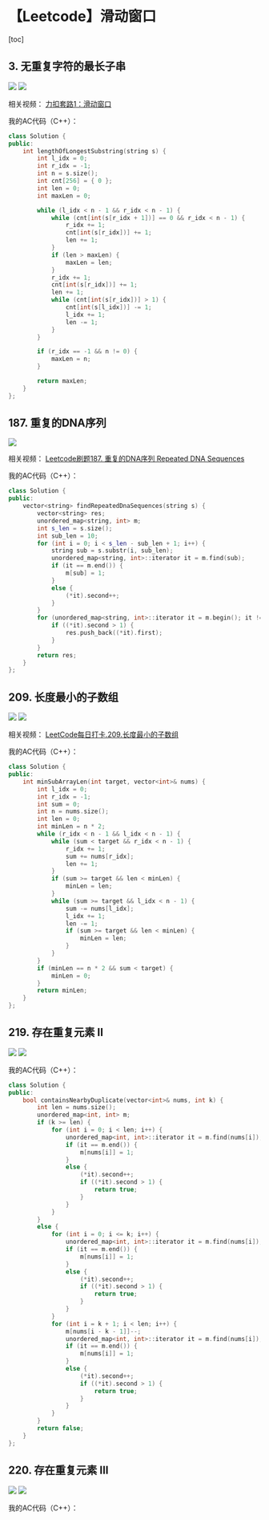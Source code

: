 # 【Leetcode】滑动窗口



[toc]



## 3. 无重复字符的最长子串

![](D:\Notes\Leetcode\Leetcode.assets\3-1.png)
![](D:\Notes\Leetcode\Leetcode.assets\3-2.png)

相关视频：
[力扣套路1：滑动窗口](https://www.bilibili.com/video/BV1GZ4y1N7Yu)

我的AC代码（C++）：

```c++
class Solution {
public:
	int lengthOfLongestSubstring(string s) {
		int l_idx = 0;
		int r_idx = -1;
		int n = s.size();
		int cnt[256] = { 0 };
		int len = 0;
		int maxLen = 0;

		while (l_idx < n - 1 && r_idx < n - 1) {
			while (cnt[int(s[r_idx + 1])] == 0 && r_idx < n - 1) {
				r_idx += 1;
				cnt[int(s[r_idx])] += 1;
				len += 1;
			}
			if (len > maxLen) {
				maxLen = len;
			}
			r_idx += 1;
			cnt[int(s[r_idx])] += 1;
			len += 1;
			while (cnt[int(s[r_idx])] > 1) {
				cnt[int(s[l_idx])] -= 1;
				l_idx += 1;
				len -= 1;
			}
		}

		if (r_idx == -1 && n != 0) {
			maxLen = n;
		}

		return maxLen;
	}
};
```



## 187. 重复的DNA序列

![](D:\Notes\Leetcode\Leetcode.assets\187.png)

相关视频：
[Leetcode刷题187. 重复的DNA序列 Repeated DNA Sequences](https://www.bilibili.com/video/BV1PQ4y1P7se)

我的AC代码（C++）：

```c++
class Solution {
public:
	vector<string> findRepeatedDnaSequences(string s) {
		vector<string> res;
		unordered_map<string, int> m;
		int s_len = s.size();
		int sub_len = 10;
		for (int i = 0; i < s_len - sub_len + 1; i++) {
			string sub = s.substr(i, sub_len);
			unordered_map<string, int>::iterator it = m.find(sub);
			if (it == m.end()) {
				m[sub] = 1;
			}
			else {
				(*it).second++;
			}
		}
		for (unordered_map<string, int>::iterator it = m.begin(); it != m.end(); it++) {
			if ((*it).second > 1) {
				res.push_back((*it).first);
			}
		}
		return res;
	}
};
```



## 209. 长度最小的子数组

![](D:\Notes\Leetcode\Leetcode.assets\209-1.png)
![](D:\Notes\Leetcode\Leetcode.assets\209-2.png)

相关视频：
[LeetCode每日打卡.209.长度最小的子数组](https://www.bilibili.com/video/BV1UA411i77h)

我的AC代码（C++）：

```c++
class Solution {
public:
	int minSubArrayLen(int target, vector<int>& nums) {
		int l_idx = 0;
		int r_idx = -1;
		int sum = 0;
		int n = nums.size();
		int len = 0;
		int minLen = n * 2;
		while (r_idx < n - 1 && l_idx < n - 1) {
			while (sum < target && r_idx < n - 1) {
				r_idx += 1;
				sum += nums[r_idx];
				len += 1;
			}
			if (sum >= target && len < minLen) {
				minLen = len;
			}
			while (sum >= target && l_idx < n - 1) {
				sum -= nums[l_idx];
				l_idx += 1;
				len -= 1;
				if (sum >= target && len < minLen) {
					minLen = len;
				}
			}
		}
		if (minLen == n * 2 && sum < target) {
			minLen = 0;
		}
		return minLen;
	}
};
```



## 219. 存在重复元素 II

![](D:\Notes\Leetcode\Leetcode.assets\219-1.png)
![](D:\Notes\Leetcode\Leetcode.assets\219-2.png)

我的AC代码（C++）：

```c++
class Solution {
public:
	bool containsNearbyDuplicate(vector<int>& nums, int k) {
		int len = nums.size();
		unordered_map<int, int> m;
		if (k >= len) {
			for (int i = 0; i < len; i++) {
				unordered_map<int, int>::iterator it = m.find(nums[i]);
				if (it == m.end()) {
					m[nums[i]] = 1;
				}
				else {
					(*it).second++;
					if ((*it).second > 1) {
						return true;
					}
				}
			}
		}
		else {
			for (int i = 0; i <= k; i++) {
				unordered_map<int, int>::iterator it = m.find(nums[i]);
				if (it == m.end()) {
					m[nums[i]] = 1;
				}
				else {
					(*it).second++;
					if ((*it).second > 1) {
						return true;
					}
				}
			}
			for (int i = k + 1; i < len; i++) {
				m[nums[i - k - 1]]--;
				unordered_map<int, int>::iterator it = m.find(nums[i]);
				if (it == m.end()) {
					m[nums[i]] = 1;
				}
				else {
					(*it).second++;
					if ((*it).second > 1) {
						return true;
					}
				}
			}
		}
		return false;
	}
};
```



## 220. 存在重复元素 III

![](D:\Notes\Leetcode\Leetcode.assets\220-1.png)
![](D:\Notes\Leetcode\Leetcode.assets\220-2.png)

我的AC代码（C++）：

```
```

